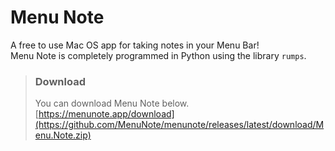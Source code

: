 # Menu Note
A free to use Mac OS app for taking notes in your Menu Bar!  
Menu Note is completely programmed in Python using the library `rumps`.

> ### Download
> You can download Menu Note below.  
> [https://menunote.app/download](https://github.com/MenuNote/menunote/releases/latest/download/Menu.Note.zip)
